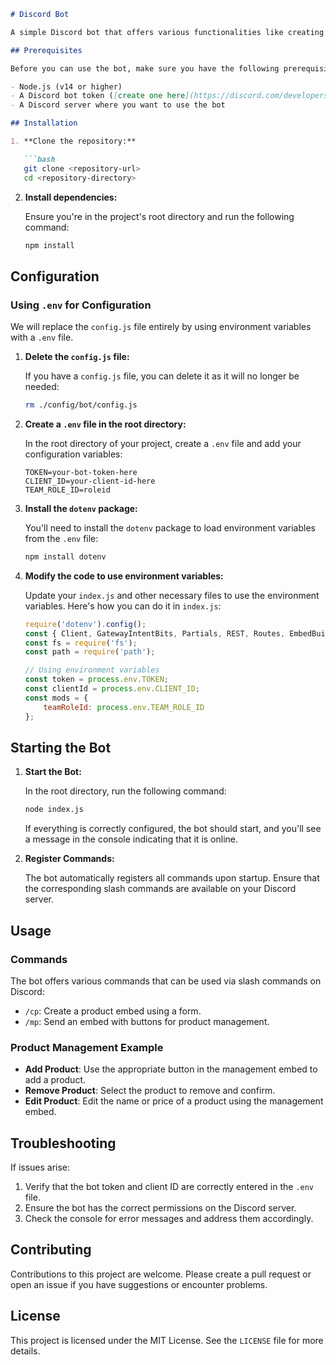 
```markdown
# Discord Bot

A simple Discord bot that offers various functionalities like creating product embeds and managing products.

## Prerequisites

Before you can use the bot, make sure you have the following prerequisites:

- Node.js (v14 or higher)
- A Discord bot token ([create one here](https://discord.com/developers/applications))
- A Discord server where you want to use the bot

## Installation

1. **Clone the repository:**

   ```bash
   git clone <repository-url>
   cd <repository-directory>
   ```

2. **Install dependencies:**

   Ensure you're in the project's root directory and run the following command:

   ```bash
   npm install
   ```

## Configuration

### Using `.env` for Configuration

We will replace the `config.js` file entirely by using environment variables with a `.env` file.

1. **Delete the `config.js` file:**

   If you have a `config.js` file, you can delete it as it will no longer be needed:

   ```bash
   rm ./config/bot/config.js
   ```

2. **Create a `.env` file in the root directory:**

   In the root directory of your project, create a `.env` file and add your configuration variables:

   ```plaintext
   TOKEN=your-bot-token-here
   CLIENT_ID=your-client-id-here
   TEAM_ROLE_ID=roleid
   ```

3. **Install the `dotenv` package:**

   You'll need to install the `dotenv` package to load environment variables from the `.env` file:

   ```bash
   npm install dotenv
   ```

4. **Modify the code to use environment variables:**

   Update your `index.js` and other necessary files to use the environment variables. Here's how you can do it in `index.js`:

   ```javascript
   require('dotenv').config();
   const { Client, GatewayIntentBits, Partials, REST, Routes, EmbedBuilder, ActionRowBuilder, ButtonBuilder, ButtonStyle } = require('discord.js');
   const fs = require('fs');
   const path = require('path');

   // Using environment variables
   const token = process.env.TOKEN;
   const clientId = process.env.CLIENT_ID;
   const mods = {
       teamRoleId: process.env.TEAM_ROLE_ID
   };
   ```

## Starting the Bot

1. **Start the Bot:**

   In the root directory, run the following command:

   ```bash
   node index.js
   ```

   If everything is correctly configured, the bot should start, and you'll see a message in the console indicating that it is online.

2. **Register Commands:**

   The bot automatically registers all commands upon startup. Ensure that the corresponding slash commands are available on your Discord server.

## Usage

### Commands

The bot offers various commands that can be used via slash commands on Discord:

- `/cp`: Create a product embed using a form.
- `/mp`: Send an embed with buttons for product management.

### Product Management Example

- **Add Product**: Use the appropriate button in the management embed to add a product.
- **Remove Product**: Select the product to remove and confirm.
- **Edit Product**: Edit the name or price of a product using the management embed.

## Troubleshooting

If issues arise:

1. Verify that the bot token and client ID are correctly entered in the `.env` file.
2. Ensure the bot has the correct permissions on the Discord server.
3. Check the console for error messages and address them accordingly.

## Contributing

Contributions to this project are welcome. Please create a pull request or open an issue if you have suggestions or encounter problems.

## License

This project is licensed under the MIT License. See the `LICENSE` file for more details.
```
